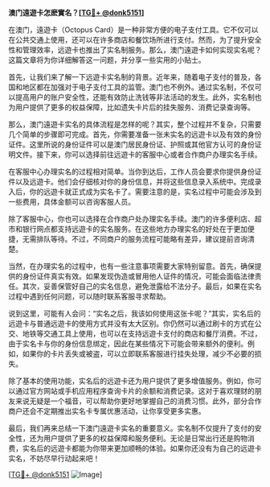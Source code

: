 **澳门遠遊卡怎麽實名？[[TG💪+ @donk5151](https://t.me/s/donk5151)]**

在澳门，遠遊卡（Octopus Card）是一种非常方便的电子支付工具。它不仅可以在公共交通上使用，还可以在许多商店和餐饮场所进行支付。然而，为了提升安全性和管理效率，远遊卡也推出了实名制服务。那么，澳门遠遊卡如何实现实名呢？这篇文章将为你详细解答这一问题，并分享一些实用的小贴士。

首先，让我们来了解一下远遊卡实名制的背景。近年来，随着电子支付的普及，各国和地区都在加强对于电子支付工具的监管。澳门也不例外。通过实名制，不仅可以提高用户的账户安全性，还能有效防止洗钱等非法活动的发生。此外，实名制也为用户提供了更多的权益保障，比如遗失卡片后的挂失服务、消费记录查询等。

那么，澳门遠遊卡实名的具体流程是怎样的呢？其实，整个过程并不复杂，只需要几个简单的步骤即可完成。首先，你需要准备一张未实名的远遊卡以及有效的身份证件。这里所说的身份证件可以是澳门居民身份证、护照或其他官方认可的身份证明文件。接下来，你可以选择前往远遊卡的客服中心或者合作商户办理实名手续。

在客服中心办理实名的过程相对简单。当你到达后，工作人员会要求你提供身份证件以及远遊卡。他们会仔细核对你的身份信息，并将这些信息录入系统中。完成录入后，你的远遊卡就正式成为实名卡了。需要注意的是，实名过程中可能会涉及到一些费用，具体金额可以咨询客服人员。

除了客服中心，你也可以选择在合作商户处办理实名手续。澳门的许多便利店、超市和银行网点都支持远遊卡的实名服务。在这些地方办理实名的好处在于更加便捷，无需排队等待。不过，不同商户的服务流程可能略有差异，建议提前咨询清楚。

当然，在办理实名的过程中，也有一些注意事项需要大家特别留意。首先，确保提供的身份证件真实有效。如果发现伪造或冒用他人证件的情况，可能会面临法律责任。其次，妥善保管好自己的实名信息，避免泄露给不法分子。最后，如果在实名过程中遇到任何问题，可以随时联系客服寻求帮助。

说到这里，可能有人会问：“实名之后，我该如何使用这张卡呢？”其实，实名后的远遊卡与普通远遊卡的使用方式并没有太大区别。你仍然可以通过刷卡的方式在公交、地铁等交通工具上使用，也可以在支持远遊卡支付的商店和餐厅消费。不过，由于实名卡与你的身份信息绑定，因此在某些情况下可能会带来额外的便利。例如，如果你的卡片丢失或被盗，可以立即联系客服进行挂失处理，减少不必要的损失。

除了基本的使用功能，实名后的远遊卡还为用户提供了更多增值服务。例如，你可以通过官方网站或手机应用程序查询卡片的余额和消费记录。这对于喜欢理财的朋友来说无疑是一个福音，可以帮助你更好地掌握自己的消费习惯。此外，部分合作商户还会不定期推出实名卡专属优惠活动，让你享受更多实惠。

最后，我们再来总结一下澳门遠遊卡实名的重要意义。实名制不仅提升了支付的安全性，还为用户提供了更多的权益保障和服务便利。无论是日常出行还是购物消费，实名后的远遊卡都能为你带来更加顺畅的体验。如果你还没有为自己的远遊卡实名，不妨尽早行动起来吧！

[[TG💪+ @donk5151](https://t.me/s/donk5151) ![Image](https://i.postimg.cc/rwNCRYN7/Snipaste-2025-04-30-17-27-05.png)]